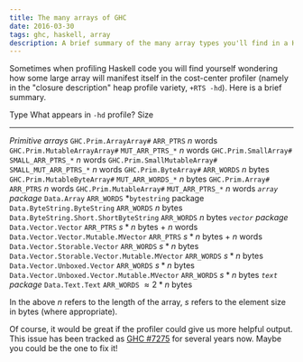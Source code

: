 ```yaml
---
title: The many arrays of GHC
date: 2016-03-30
tags: ghc, haskell, array
description: A brief summary of the many array types you'll find in a Haskell heap profile
---
```


Sometimes when profiling Haskell code you will find yourself wondering how some
large array will manifest itself in the cost-center profiler (namely in the
"closure description" heap profile variety, `+RTS -hd`). Here is a brief summary.

Type                                           What appears in `-hd` profile?      Size
-------------------                            -------------------------------     ----------------------
*Primitive arrays*
`GHC.Prim.ArrayArray#`                         `ARR_PTRS`                          $n$ words
`GHC.Prim.MutableArrayArray#`                  `MUT_ARR_PTRS_*`                    $n$ words
`GHC.Prim.SmallArray#`                         `SMALL_ARR_PTRS_*`                  $n$ words
`GHC.Prim.SmallMutableArray#`                  `SMALL_MUT_ARR_PTRS_*`              $n$ words
`GHC.Prim.ByteArray#`                          `ARR_WORDS`                         $n$ bytes
`GHC.Prim.MutableByteArray#`                   `MUT_ARR_WORDS_*`                   $n$ bytes
`GHC.Prim.Array#`                              `ARR_PTRS`                          $n$ words
`GHC.Prim.MutableArray#`                       `MUT_ARR_PTRS_*`                    $n$ words
*`array` package*
`Data.Array`                                   `ARR_WORDS`
*`bytestring` package
`Data.ByteString.ByteString`                   `ARR_WORDS`                         $n$ bytes
`Data.ByteString.Short.ShortByteString`        `ARR_WORDS`                         $n$ bytes
*`vector` package*
`Data.Vector.Vector`                           `ARR_PTRS`                          $s * n$ bytes + $n$ words
`Data.Vector.Vector.Mutable.MVector`           `ARR_PTRS`                          $s * n$ bytes + $n$ words
`Data.Vector.Storable.Vector`                  `ARR_WORDS`                         $s * n$ bytes
`Data.Vector.Storable.Vector.Mutable.MVector`  `ARR_WORDS`                         $s * n$ bytes
`Data.Vector.Unboxed.Vector`                   `ARR_WORDS`                         $s * n$ bytes
`Data.Vector.Unboxed.Vector.Mutable.MVector`   `ARR_WORDS`                         $s * n$ bytes
*`text` package*
`Data.Text.Text`                               `ARR_WORDS`                         $\approx 2*n$ bytes

In the above $n$ refers to the length of the array, $s$ refers to the element
size in bytes (where appropriate).

Of course, it would be great if the profiler could give us more helpful output.
This issue has been tracked
as [GHC #7275](https://ghc.haskell.org/trac/ghc/ticket/7275) for several years
now. Maybe you could be the one to fix it!
